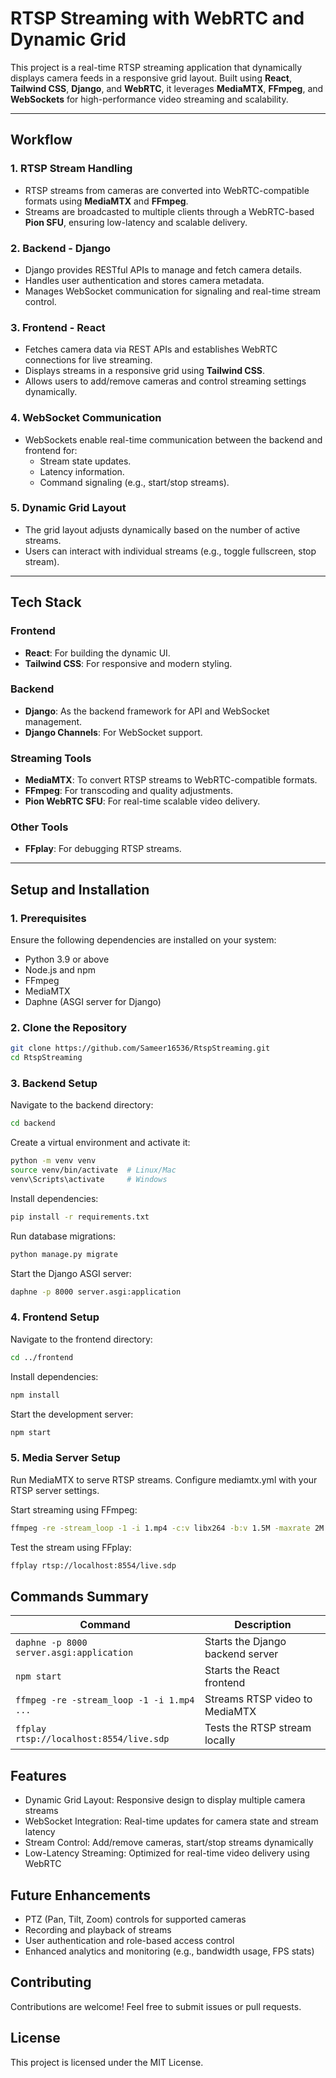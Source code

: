 # RTSP Streaming with WebRTC and Dynamic Grid

This project is a real-time RTSP streaming application that dynamically displays camera feeds in a responsive grid layout. Built using **React**, **Tailwind CSS**, **Django**, and **WebRTC**, it leverages **MediaMTX**, **FFmpeg**, and **WebSockets** for high-performance video streaming and scalability.

---

## **Workflow**

### **1. RTSP Stream Handling**
- RTSP streams from cameras are converted into WebRTC-compatible formats using **MediaMTX** and **FFmpeg**.
- Streams are broadcasted to multiple clients through a WebRTC-based **Pion SFU**, ensuring low-latency and scalable delivery.

### **2. Backend - Django**
- Django provides RESTful APIs to manage and fetch camera details.
- Handles user authentication and stores camera metadata.
- Manages WebSocket communication for signaling and real-time stream control.

### **3. Frontend - React**
- Fetches camera data via REST APIs and establishes WebRTC connections for live streaming.
- Displays streams in a responsive grid using **Tailwind CSS**.
- Allows users to add/remove cameras and control streaming settings dynamically.

### **4. WebSocket Communication**
- WebSockets enable real-time communication between the backend and frontend for:
  - Stream state updates.
  - Latency information.
  - Command signaling (e.g., start/stop streams).

### **5. Dynamic Grid Layout**
- The grid layout adjusts dynamically based on the number of active streams.
- Users can interact with individual streams (e.g., toggle fullscreen, stop stream).

---

## **Tech Stack**

### **Frontend**
- **React**: For building the dynamic UI.
- **Tailwind CSS**: For responsive and modern styling.

### **Backend**
- **Django**: As the backend framework for API and WebSocket management.
- **Django Channels**: For WebSocket support.

### **Streaming Tools**
- **MediaMTX**: To convert RTSP streams to WebRTC-compatible formats.
- **FFmpeg**: For transcoding and quality adjustments.
- **Pion WebRTC SFU**: For real-time scalable video delivery.

### **Other Tools**
- **FFplay**: For debugging RTSP streams.

---

## **Setup and Installation**

### **1. Prerequisites**
Ensure the following dependencies are installed on your system:
- Python 3.9 or above
- Node.js and npm
- FFmpeg
- MediaMTX
- Daphne (ASGI server for Django)

### **2. Clone the Repository**
```bash
git clone https://github.com/Sameer16536/RtspStreaming.git
cd RtspStreaming
```

### **3. Backend Setup**
Navigate to the backend directory:
```bash
cd backend
```

Create a virtual environment and activate it:
```bash
python -m venv venv
source venv/bin/activate  # Linux/Mac
venv\Scripts\activate     # Windows
```

Install dependencies:
```bash
pip install -r requirements.txt
```

Run database migrations:
```bash
python manage.py migrate
```

Start the Django ASGI server:
```bash
daphne -p 8000 server.asgi:application
```

### **4. Frontend Setup**
Navigate to the frontend directory:
```bash
cd ../frontend
```

Install dependencies:
```bash
npm install
```

Start the development server:
```bash
npm start
```

### **5. Media Server Setup**
Run MediaMTX to serve RTSP streams. Configure mediamtx.yml with your RTSP server settings.

Start streaming using FFmpeg:
```bash
ffmpeg -re -stream_loop -1 -i 1.mp4 -c:v libx264 -b:v 1.5M -maxrate 2M -bufsize 2M -preset ultrafast -tune zerolatency -f rtsp -rtsp_transport tcp rtsp://localhost:8554/live.sdp
```

Test the stream using FFplay:
```bash
ffplay rtsp://localhost:8554/live.sdp
```

## **Commands Summary**
| Command | Description |
|---------|-------------|
| `daphne -p 8000 server.asgi:application` | Starts the Django backend server |
| `npm start` | Starts the React frontend |
| `ffmpeg -re -stream_loop -1 -i 1.mp4 ...` | Streams RTSP video to MediaMTX |
| `ffplay rtsp://localhost:8554/live.sdp` | Tests the RTSP stream locally |

## **Features**
- Dynamic Grid Layout: Responsive design to display multiple camera streams
- WebSocket Integration: Real-time updates for camera state and stream latency
- Stream Control: Add/remove cameras, start/stop streams dynamically
- Low-Latency Streaming: Optimized for real-time video delivery using WebRTC

## **Future Enhancements**
- PTZ (Pan, Tilt, Zoom) controls for supported cameras
- Recording and playback of streams
- User authentication and role-based access control
- Enhanced analytics and monitoring (e.g., bandwidth usage, FPS stats)

## **Contributing**
Contributions are welcome! Feel free to submit issues or pull requests.

## **License**
This project is licensed under the MIT License.

